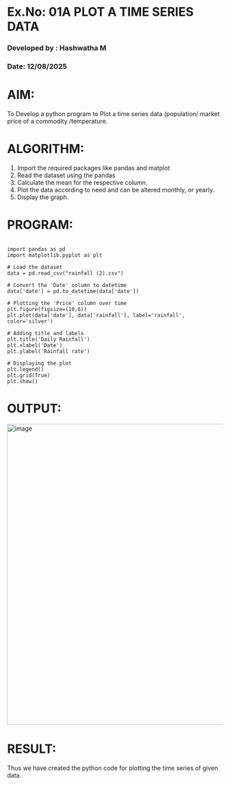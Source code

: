 # Ex.No: 01A PLOT A TIME SERIES DATA

### Developed by : Hashwatha M
###  Date: 12/08/2025

# AIM:

To Develop a python program to Plot a time series data (population/ market price of a commodity
/temperature.

# ALGORITHM:
1. Import the required packages like pandas and matplot
2. Read the dataset using the pandas
3. Calculate the mean for the respective column.
4. Plot the data according to need and can be altered monthly, or yearly.
5. Display the graph.

# PROGRAM:

```

import pandas as pd
import matplotlib.pyplot as plt

# Load the dataset
data = pd.read_csv("rainfall (2).csv")

# Convert the 'Date' column to datetime
data['date'] = pd.to_datetime(data['date'])

# Plotting the 'Price' column over time
plt.figure(figsize=(10,6))
plt.plot(data['date'], data['rainfall'], label='rainfall', color='silver')

# Adding title and labels
plt.title('Daily Rainfall')
plt.xlabel('Date')
plt.ylabel('Rainfall rate')

# Displaying the plot
plt.legend()
plt.grid(True)
plt.show()

```

# OUTPUT:

<img width="1156" height="701" alt="image" src="https://github.com/user-attachments/assets/3862c221-74ed-4537-8635-ed8e8c7fc079" />

# RESULT:

Thus we have created the python code for plotting the time series of given data.
